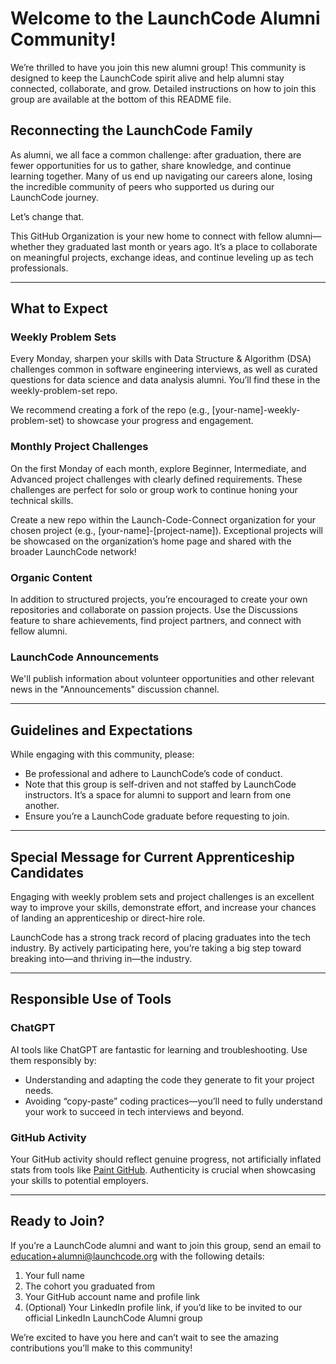# Welcome to the LaunchCode Alumni Community!

We’re thrilled to have you join this new alumni group! This community is designed to keep the LaunchCode spirit alive and help alumni stay connected, collaborate, and grow. Detailed instructions on how to join this group are available at the bottom of this README file.

## Reconnecting the LaunchCode Family

As alumni, we all face a common challenge: after graduation, there are fewer opportunities for us to gather, share knowledge, and continue learning together. Many of us end up navigating our careers alone, losing the incredible community of peers who supported us during our LaunchCode journey.

Let’s change that.

This GitHub Organization is your new home to connect with fellow alumni—whether they graduated last month or years ago. It’s a place to collaborate on meaningful projects, exchange ideas, and continue leveling up as tech professionals.

---

## What to Expect

### Weekly Problem Sets

Every Monday, sharpen your skills with Data Structure & Algorithm (DSA) challenges common in software engineering interviews, as well as curated questions for data science and data analysis alumni. You’ll find these in the weekly-problem-set repo.

We recommend creating a fork of the repo (e.g., [your-name]-weekly-problem-set) to showcase your progress and engagement.

### Monthly Project Challenges

On the first Monday of each month, explore Beginner, Intermediate, and Advanced project challenges with clearly defined requirements. These challenges are perfect for solo or group work to continue honing your technical skills.

Create a new repo within the Launch-Code-Connect organization for your chosen project (e.g., [your-name]-[project-name]). Exceptional projects will be showcased on the organization’s home page and shared with the broader LaunchCode network!

### Organic Content

In addition to structured projects, you’re encouraged to create your own repositories and collaborate on passion projects. Use the Discussions feature to share achievements, find project partners, and connect with fellow alumni.

### LaunchCode Announcements

We'll publish information about volunteer opportunities and other relevant news in the "Announcements" discussion channel.

---

## Guidelines and Expectations

While engaging with this community, please:

- Be professional and adhere to LaunchCode’s code of conduct.
- Note that this group is self-driven and not staffed by LaunchCode instructors. It’s a space for alumni to support and learn from one another.
- Ensure you’re a LaunchCode graduate before requesting to join.
    

---

## Special Message for Current Apprenticeship Candidates

Engaging with weekly problem sets and project challenges is an excellent way to improve your skills, demonstrate effort, and increase your chances of landing an apprenticeship or direct-hire role.

LaunchCode has a strong track record of placing graduates into the tech industry. By actively participating here, you’re taking a big step toward breaking into—and thriving in—the industry.

---

## Responsible Use of Tools

### ChatGPT

AI tools like ChatGPT are fantastic for learning and troubleshooting. Use them responsibly by:

- Understanding and adapting the code they generate to fit your project needs.
- Avoiding “copy-paste” coding practices—you’ll need to fully understand your work to succeed in tech interviews and beyond.
    

### GitHub Activity

Your GitHub activity should reflect genuine progress, not artificially inflated stats from tools like [Paint GitHub](https://paintgithub.com/). Authenticity is crucial when showcasing your skills to potential employers.

---

## Ready to Join?

If you’re a LaunchCode alumni and want to join this group, send an email to education+alumni@launchcode.org with the following details:

1. Your full name
2. The cohort you graduated from
3. Your GitHub account name and profile link
4. (Optional) Your LinkedIn profile link, if you’d like to be invited to our official LinkedIn LaunchCode Alumni group
    

We’re excited to have you here and can’t wait to see the amazing contributions you’ll make to this community!